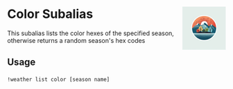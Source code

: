 <h1>Color Subalias<img align="right" src="../../../Data/images/main.png" width="100px"></h1>

This subalias lists the color hexes of the specified season, otherwise returns a random season's hex codes

## Usage
`!weather list color [season name]`